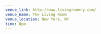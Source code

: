 ```yaml
---
venue_link: http://www.livingroomny.com/
venue_name: The Living Room
venue_location: New York, NY
time: 8pm
---
```


